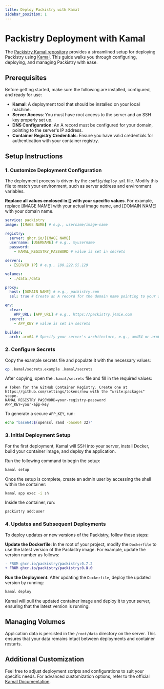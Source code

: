 ```yaml
---
title: Deploy Packistry with Kamal
sidebar_position: 1
---
```

# Packistry Deployment with Kamal

The [Packistry Kamal repository](https://github.com/packistry/kamal) provides a streamlined setup for deploying Packistry using [Kamal](https://kamal-deploy.org/docs/). This guide walks you through configuring, deploying, and managing Packistry with ease.

## Prerequisites

Before getting started, make sure the following are installed, configured, and ready for use:

- **Kamal**: A deployment tool that should be installed on your local machine.
- **Server Access**: You must have root access to the server and an SSH key properly set up.
- **DNS Configuration**: An A record must be configured for your domain, pointing to the server's IP address.
- **Container Registry Credentials**: Ensure you have valid credentials for authentication with your container registry.

## Setup Instructions

### 1. Customize Deployment Configuration

The deployment process is driven by the `config/deploy.yml` file. Modify this file to match your environment, such as server address and environment variables.

**Replace all values enclosed in [] with your specific values**. For example, replace [IMAGE NAME] with your actual image name, and [DOMAIN NAME] with your domain name.

```yaml
service: packistry
image: [IMAGE NAME] # e.g., username/image-name

registry:
  server: ghcr.io/[IMAGE NAME]
  username: [USERNAME] # e.g., myusername
  password:
    - KAMAL_REGISTRY_PASSWORD # value is set in secrets

servers:
  - [SERVER IP] # e.g., 188.222.55.129

volumes:
  - ./data:/data

proxy:
  host: [DOMAIN NAME] # e.g., packistry.com
  ssl: true # Create an A record for the domain name pointing to your server's IP, and Kamal will obtain a free TLS certificate via Let's Encrypt.

env:
  clear:
    APP_URL: [APP_URL] # e.g., https://packistry.j4mie.com
  secret:
    - APP_KEY # value is set in secrets

builder:
  arch: arm64 # Specify your server's architecture, e.g., amd64 or arm64
```

### 2. Configure Secrets

Copy the example secrets file and populate it with the necessary values:

```bash
cp .kamal/secrets.example .kamal/secrets
```

After copying, open the `.kamal/secrets` file and fill in the required values:

```plaintext
# Token for the GitHub Container Registry. Create one at https://github.com/settings/tokens/new with the "write:packages" scope.
KAMAL_REGISTRY_PASSWORD=your-registry-password
APP_KEY=your-app-key
```

To generate a secure `APP_KEY`, run:

```bash
echo "base64:$(openssl rand -base64 32)"
```

### 3. Initial Deployment Setup

For the first deployment, Kamal will SSH into your server, install Docker, build your container image, and deploy the application.

Run the following command to begin the setup:

```bash
kamal setup
```

Once the setup is complete, create an admin user by accessing the shell within the container:

```bash
kamal app exec -i sh
```

Inside the container, run:

```bash
packistry add:user
```

### 4. Updates and Subsequent Deployments

To deploy updates or new versions of the Packistry, follow these steps:

**Update the Dockerfile**: In the root of your project, modify the `Dockerfile` to use the latest version of the Packistry image. For example, update the version number as follows:

```diff
- FROM ghcr.io/packistry/packistry:0.7.2
+ FROM ghcr.io/packistry/packistry:0.8.0
```

**Run the Deployment**: After updating the `Dockerfile`, deploy the updated version by running:

```bash
kamal deploy
```

Kamal will pull the updated container image and deploy it to your server, ensuring that the latest version is running.

## Managing Volumes

Application data is persisted in the `/root/data` directory on the server. This ensures that your data remains intact between deployments and container restarts.

## Additional Customization

Feel free to adjust deployment scripts and configurations to suit your specific needs. For advanced customization options, refer to the official [Kamal Documentation](https://kamal-deploy.org/docs/).
